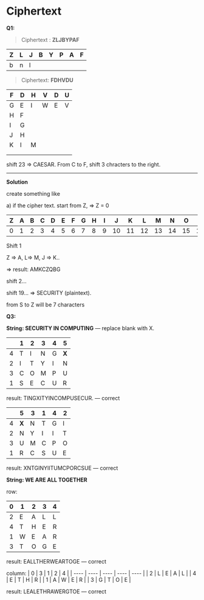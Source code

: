 # Ciphertext

**Q1:** 

> Ciphertext : **ZLJBYPAF**



| Z    | L    | J    | B    | Y    | P    | A    | F    |
| ---- | ---- | ---- | ---- | ---- | ---- | ---- | ---- |
| b    | n    | l    |      |      |      |      |      |

> Ciphertext: **FDHVDU**

| F    | D    | H    | V    | D    | U    |
| ---- | ---- | ---- | ---- | ---- | ---- |
| G    | E    | I    | W    | E    | V    |
| H    | F    |      |      |      |      |
| I    | G    |      |      |      |      |
| J    | H    |      |      |      |      |
| K    | I    | M    |      |      |      |
|      |      |      |      |      |      |
|      |      |      |      |      |      |

shift 23 => CAESAR. From C to F, shift 3 chracters to the right. 

---

**Solution**

create something like

a) if the cipher text. start from Z, => Z = 0

| Z    | A    | B    | C    | D    | E    | F    | G    | H    | I    | J    | K    | L    | M    | N    | O    | P    | Q    | R    | S    | T    | U    | V    | W    | X    | Y    |      |
| ---- | ---- | ---- | ---- | ---- | ---- | ---- | ---- | ---- | ---- | ---- | ---- | ---- | ---- | ---- | ---- | ---- | ---- | ---- | ---- | ---- | ---- | ---- | ---- | ---- | ---- | ---- |
| 0    | 1    | 2    | 3    | 4    | 5    | 6    | 7    | 8    | 9    | 10   | 11   | 12   | 13   | 14   | 15   | 16   | 17   | 18   | 19   | 20   | 21   | 22   | 23   | 24   | 25   |      |



Shift 1

Z => A, L=> M, J => K..

=> result: AMKCZQBG

shift 2...



shift 19… => SECURITY (plaintext).

from S to Z will be 7 characters



**Q3:**

**String: SECURITY IN COMPUTING** — replace blank with X.

|      | 1    | 2    | 3    | 4    | 5     |
| ---- | ---- | ---- | ---- | ---- | ----- |
| 4    | T    | I    | N    | G    | **X** |
| 2    | I    | T    | Y    | I    | N     |
| 3    | C    | O    | M    | P    | U     |
| 1    | S    | E    | C    | U    | R     |

result: TINGXITYINCOMPUSECUR. — correct

|      | 5     | 3    | 1    | 4    | 2    |
| ---- | ----- | ---- | ---- | ---- | ---- |
| 4    | **X** | N    | T    | G    | I    |
| 2    | N     | Y    | I    | I    | T    |
| 3    | U     | M    | C    | P    | O    |
| 1    | R     | C    | S    | U    | E    |

result: XNTGINYIITUMCPORCSUE — correct



**String: WE ARE ALL TOGETHER**

row:

| 0    | 1    | 2    | 3    | 4    |
| ---- | ---- | ---- | ---- | ---- |
| 2    | E    | A    | L    | L    |
| 4    | T    | H    | E    | R    |
| 1    | W    | E    | A    | R    |
| 3    | T    | O    | G    | E    |

result: EALLTHERWEARTOGE — correct



column:
| 0    | 3    | 1    | 2    | 4    |
| ---- | ---- | ---- | ---- | ---- |
| 2    | L    | E    | A    | L    |
| 4    | E    | T    | H    | R    |
| 1    | A    | W    | E    | R    |
| 3    | G    | T    | O    | E    |

result: LEALETHRAWERGTOE — correct



